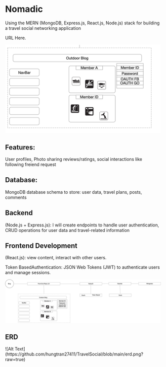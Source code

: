 # Nomadic

Using the MERN (MongoDB, Express.js, React.js, Node.js) stack for building a travel social networking application

URL Here. 

![Alt Text](https://github.com/hungtran27411/TravelSocial/blob/main/Nomadic.png?raw=true)
<h2>Features: </h2>
  User profiles, 
  Photo sharing 
  reviews/ratings,
  social interactions 
    like 
    following
    freiend request

 <h2> Database: </h2>
    MongoDB database schema to store:
      user data, 
      travel plans, 
      posts, 
      comments
      
  <h2> Backend </h2> (Node.js + Express.js):  
  I will create endpoints to handle user authentication, 
  CRUD operations for user data and travel-related information

  <h2>Frontend Development</h2> (React.js): 
    view content, 
    interact with other users.

  Token BasedAuthentication: 
    JSON Web Tokens (JWT) to authenticate users and manage sessions.
    
  
![Alt Text](https://github.com/hungtran27411/TravelSocial/blob/main/Nomadic.jpg?raw=true)

<h2>ERD</h2>
![Alt Text](https://github.com/hungtran27411/TravelSocial/blob/main/erd.png?raw=true)
